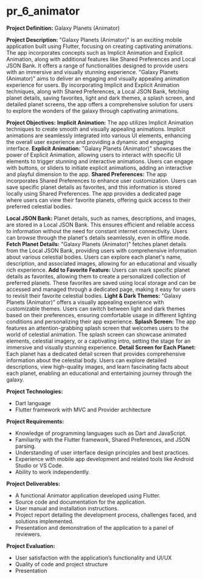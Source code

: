 # pr_6_animator

**Project Definition:** Galaxy Planets (Animator)

**Project Description:**
"Galaxy Planets (Animator)" is an exciting mobile application built using Flutter, focusing on
creating captivating animations. The app incorporates concepts such as Implicit Animation and
Explicit Animation, along with additional features like Shared Preferences and Local JSON
Bank. It offers a range of functionalities designed to provide users with an immersive and
visually stunning experience.
"Galaxy Planets (Animator)" aims to deliver an engaging and visually appealing animation
experience for users. By incorporating Implicit and Explicit Animation techniques, along with
Shared Preferences, a Local JSON Bank, fetching planet details, saving favorites, light and dark
themes, a splash screen, and detailed planet screens, the app offers a comprehensive solution for
users to explore the wonders of the galaxy through captivating animations.

**Project Objectives:**
**Implicit Animation:** The app utilizes Implicit Animation techniques to create smooth and
visually appealing animations. Implicit animations are seamlessly integrated into various UI
elements, enhancing the overall user experience and providing a dynamic and engaging interface.
**Explicit Animation:** "Galaxy Planets (Animator)" showcases the power of Explicit Animation,
allowing users to interact with specific UI elements to trigger stunning and interactive
animations. Users can engage with buttons, or sliders to initiate explicit animations, adding an
interactive and playful dimension to the app.
**Shared Preferences:** The app incorporates Shared Preferences to enhance user customization.
Users can save specific planet details as favorites, and this information is stored locally using
Shared Preferences. The app provides a dedicated page where users can view their favorite
planets, offering quick access to their preferred celestial bodies.

**Local JSON Bank:** Planet details, such as names, descriptions, and images, are stored in a Local
JSON Bank. This ensures efficient and reliable access to information without the need for
constant internet connectivity. Users can browse through the planet's details seamlessly, even in
offline mode.
**Fetch Planet Details:** "Galaxy Planets (Animator)" fetches planet details from the Local JSON
Bank, providing users with comprehensive information about various celestial bodies. Users can
explore each planet's name, description, and associated images, allowing for an educational and
visually rich experience.
**Add to Favorite Feature:** Users can mark specific planet details as favorites, allowing them to
create a personalized collection of preferred planets. These favorites are saved using local
storage and can be accessed and managed through a dedicated page, making it easy for users to
revisit their favorite celestial bodies.
**Light & Dark Themes:** "Galaxy Planets (Animator)" offers a visually appealing experience
with customizable themes. Users can switch between light and dark themes based on their
preferences, ensuring comfortable usage in different lighting conditions and personalizing their
app experience.
**Splash Screen:** The app features an attention-grabbing splash screen that welcomes users to the
world of celestial animation. The splash screen can showcase animated elements, celestial
imagery, or a captivating intro, setting the stage for an immersive and visually stunning
experience.
**Detail Screen for Each Planet:** Each planet has a dedicated detail screen that provides
comprehensive information about the celestial body. Users can explore detailed descriptions,
view high-quality images, and learn fascinating facts about each planet, enabling an educational
and entertaining journey through the galaxy.

**Project Technologies:**
- Dart language
- Flutter framework with MVC and Provider architecture

**Project Requirements:**
- Knowledge of programming languages such as Dart and JavaScript.
- Familiarity with the Flutter framework, Shared Preferences, and JSON parsing.
- Understanding of user interface design principles and best practices.
- Experience with mobile app development and related tools like Android Studio or VS Code.
- Ability to work independently.

**Project Deliverables:**
- A functional Animator application developed using Flutter.
- Source code and documentation for the application.
- User manual and installation instructions.
- Project report detailing the development process, challenges faced, and solutions implemented.
- Presentation and demonstration of the application to a panel of reviewers.

**Project Evaluation:**
- User satisfaction with the application’s functionality and UI/UX
- Quality of code and project structure
- Presentation
